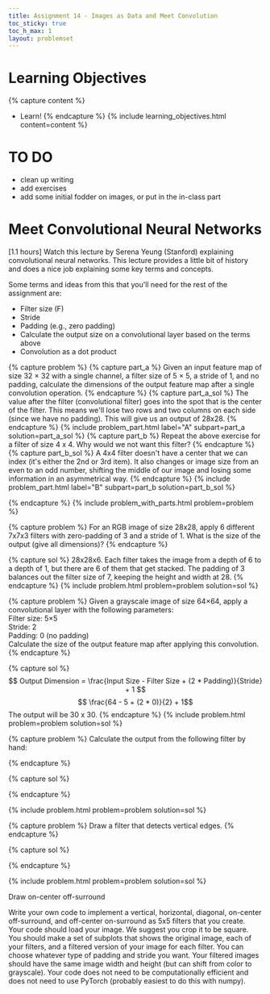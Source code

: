 ```yaml
---
title: Assignment 14 - Images as Data and Meet Convolution
toc_sticky: true 
toc_h_max: 1
layout: problemset
---
```


# Learning Objectives

{% capture content %}
* Learn!
{% endcapture %}
{% include learning_objectives.html content=content %}

# TO DO
* clean up writing
* add exercises
* add some initial fodder on images, or put in the in-class part


# Meet Convolutional Neural Networks

[1.1 hours]
Watch this lecture by Serena Yeung (Stanford) explaining convolutional neural networks. This lecture provides a little bit of history and does a nice job explaining some key terms and concepts. 

Some terms and ideas from this that you'll need for the rest of the assignment are:
* Filter size (F)
* Stride
* Padding (e.g., zero padding)
* Calculate the output size on a convolutional layer based on the terms above
* Convolution as a dot product




{% capture problem %}
{% capture part_a %}
Given an input feature map of size 32 × 32 with a single channel, a filter size of 5 × 5, a stride of 1, and no padding, calculate the dimensions of the output feature map after a single convolution operation.
{% endcapture %}
{% capture part_a_sol %}
The value after the filter (convolutional filter) goes into the spot that is the center of the filter. This means we'll lose two rows and two columns on each side (since we have no padding). This will give us an output of 28x28.
{% endcapture %}
{% include problem_part.html label="A" subpart=part_a solution=part_a_sol %}
{% capture part_b %}
Repeat the above exercise for a filter of size 4 x 4. Why would we not want this filter?
{% endcapture %}
{% capture part_b_sol %}
A 4x4 filter doesn't have a center that we can index (it's either the 2nd or 3rd item). It also changes or image size from an even to an odd number, shifting the middle of our image and losing some information in an asymmetrical way.
{% endcapture %}
{% include problem_part.html label="B" subpart=part_b solution=part_b_sol %}

{% endcapture %}
{% include problem_with_parts.html problem=problem %}

{% capture problem %}
For an RGB image of size 28x28, apply 6 different 7x7x3 filters with zero-padding of 3 and a stride of 1. What is the size of the output (give all dimensions)?
{% endcapture %}

{% capture sol %}
28x28x6. Each filter takes the image from a depth of 6 to a depth of 1, but there are 6 of them that get stacked. The padding of 3 balances out the filter size of 7, keeping the height and width at 28.
{% endcapture %}
{% include problem.html problem=problem solution=sol %}


{% capture problem %}
Given a grayscale image of size 64×64, apply a convolutional layer with the following parameters:<br/>
Filter size: 5×5 <br/>
Stride: 2 <br/>
Padding: 0 (no padding) <br/>
Calculate the size of the output feature map after applying this convolution.
{% endcapture %}

{% capture sol %}
$$ Output Dimension = \frac{Input Size - Filter  Size + (2 * Padding)}{Stride} + 1 $$
$$ \frac{64 - 5 + (2 * 0)}{2} + 1$$
The output will be 30 x 30. 
{% endcapture %}
{% include problem.html problem=problem solution=sol %}

{% capture problem %}
Calculate the output from the following filter by hand:

{% endcapture %}

{% capture sol %}

{% endcapture %}

{% include problem.html problem=problem solution=sol %}





{% capture problem %}
Draw a filter that detects vertical edges. 
{% endcapture %}

{% capture sol %}

{% endcapture %}

{% include problem.html problem=problem solution=sol %}


Draw on-center off-surround

Write your own code to implement a vertical, horizontal, diagonal, on-center off-surround, and off-center on-surround as 5x5 filters that you create.
Your code should load your image. We suggest you crop it to be square.
You should make a set of subplots that shows the original image, each of your filters, and a filtered version of your image for each filter.
You can choose whatever type of padding and stride you want. Your filtered images should have the same image width and height (but can shift from color to grayscale).
Your code does not need to be computationally efficient and does not need to use PyTorch (probably easiest to do this with numpy). 
